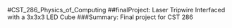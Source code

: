 #CST_286_Physics_of_Computing
##finalProject: Laser Tripwire Interfaced with a 3x3x3 LED Cube
###Summary:  Final project for CST 286
